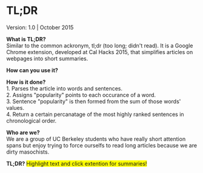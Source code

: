 # TL;DR

Version: 1.0 | October 2015


<b>What is TL;DR?</b> <br/>
    Similar to the common ackronym, tl;dr (too long; didn't read). It is a Google Chrome extension, developed at Cal Hacks 2015, that simplifies articles on webpages into short summaries. 
    
    
<b>How can you use it?</b> <br/>  
        
    
    
<b>How is it done? </b> <br/>
    1. Parses the article into words and sentences. <br/>
    2. Assigns "popularity" points to each occurance of a word. <br/>
    3. Sentence "popularity" is then formed from the sum of those words' values. <br/>
    4. Return a certain percanatage of the most highly ranked sentences in chronological order. <br/>


<b>Who are we? </b> <br/>
    We are a group of UC Berkeley students who have really short attention spans but enjoy trying to force ourselfs to read long articles because we are dirty masochists. 
    
    
<b>TL;DR? </b> <font style="background-color: yellow;">Highlight text and click extention for summaries!</font>
